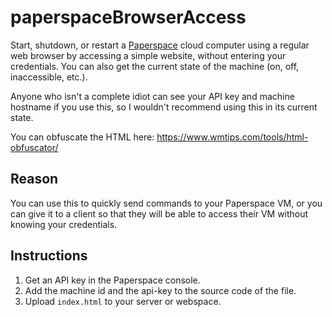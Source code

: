 # paperspaceBrowserAccess

Start, shutdown, or restart a [Paperspace](http://www.paperspace.com/) cloud computer using a regular web browser by accessing a simple website, without entering your credentials.  You can also get the current state of the machine (on, off, inaccessible, etc.).

Anyone who isn't a complete idiot can see your API key and machine hostname if you use this, so I wouldn't recommend using this in its current state.

You can obfuscate the HTML here: https://www.wmtips.com/tools/html-obfuscator/

## Reason
You can use this to quickly send commands to your Paperspace VM, or you can give it to a client so that they will be able to access their VM without knowing your credentials.

## Instructions
1. Get an API key in the Paperspace console.
2. Add the machine id and the api-key to the source code of the file.
3. Upload `index.html` to your server or webspace.
